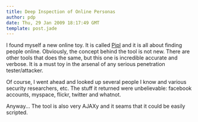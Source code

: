 ```yaml
---
title: Deep Inspection of Online Personas
author: pdp
date: Thu, 29 Jan 2009 18:17:49 GMT
template: post.jade
---
```


I found myself a new online toy. It is called [Pipl](http://www.pipl.com) and it is all about finding people online. Obviously, the concept behind the tool is not new. There are other tools that does the same, but this one is incredible accurate and verbose. It is a must toy in the arsenal of any serious penetration tester/attacker.

Of course, I went ahead and looked up several people I know and various security researchers, etc. The stuff it returned were unbelievable: facebook accounts, myspace, flickr, twitter and whatnot.

Anyway... The tool is also very AJAXy and it seams that it could be easily scripted.
